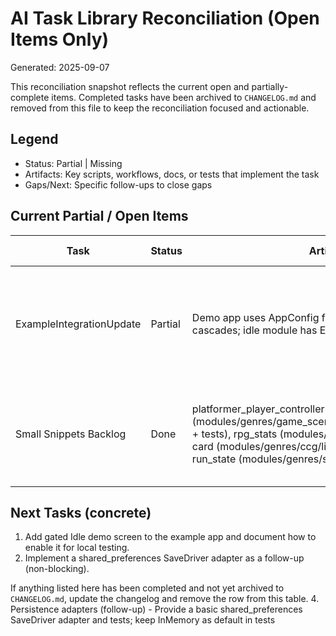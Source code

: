 # AI Task Library Reconciliation (Open Items Only)

Generated: 2025-09-07

This reconciliation snapshot reflects the current open and partially-complete items. Completed tasks have been archived to `CHANGELOG.md` and removed from this file to keep the reconciliation focused and actionable.

## Legend

-    Status: Partial | Missing
-    Artifacts: Key scripts, workflows, docs, or tests that implement the task
-    Gaps/Next: Specific follow-ups to close gaps

## Current Partial / Open Items

| Task                     | Status  | Artifacts (current)                                                                                                                                                                                                                                                                              | Gaps / Next                                                              |
| ------------------------ | ------- | ------------------------------------------------------------------------------------------------------------------------------------------------------------------------------------------------------------------------------------------------------------------------------------------------ | ------------------------------------------------------------------------ |
| ExampleIntegrationUpdate | Partial | Demo app uses AppConfig flags; match demo updated with cascades; idle module has ECS stub + tests                                                                                                                                                                                                | Add idle ECS demo screen behind feature flag and document example README |
| Small Snippets Backlog   | Done    | platformer_player_controller (modules/genres/game_scenes/src/platformer/player_controller.dart + tests), rpg_stats (modules/genres/rpg/src/stats.dart + tests), ccg card (modules/genres/ccg/lib/src/card.dart + tests), survivor run_state (modules/genres/survivor/src/run_state.dart + tests) | Archived: tests and READMEs added; no remaining small snippet migrations |

## Next Tasks (concrete)

1. Add gated Idle demo screen to the example app and document how to enable it for local testing.
2. Implement a shared_preferences SaveDriver adapter as a follow-up (non-blocking).

If anything listed here has been completed and not yet archived to `CHANGELOG.md`, update the changelog and remove the row from this table. 4. Persistence adapters (follow-up) - Provide a basic shared_preferences SaveDriver adapter and tests; keep InMemory as default in tests
